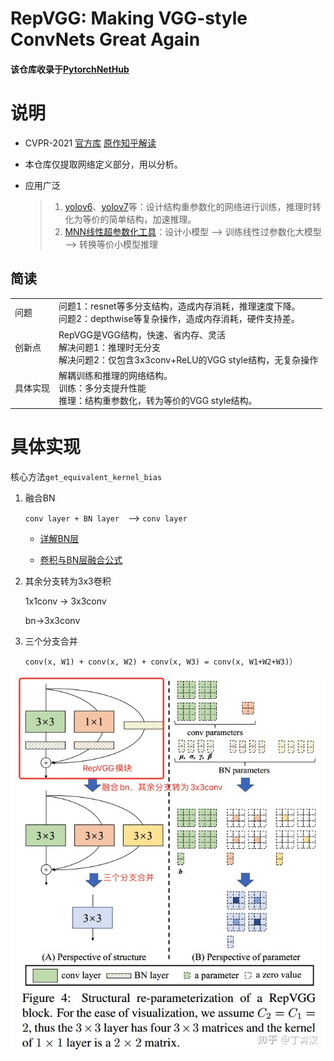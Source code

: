 # RepVGG: Making VGG-style ConvNets Great Again

#### 该仓库收录于[PytorchNetHub](https://github.com/bobo0810/PytorchNetHub)



# 说明

- CVPR-2021 [官方库](https://github.com/DingXiaoH/RepVGG)    [原作知乎解读](https://zhuanlan.zhihu.com/p/344324470)

- 本仓库仅提取网络定义部分，用以分析。

- 应用广泛

  > 1. [yolov6](https://zhuanlan.zhihu.com/p/533127196)、[yolov7](https://arxiv.org/abs/2207.02696)等：设计结构重参数化的网络进行训练，推理时转化为等价的简单结构，加速推理。
  >2. [MNN线性超参数化工具](https://www.yuque.com/mnn/cn/ph6021)：设计小模型 --> 训练线性过参数化大模型 --> 转换等价小模型推理

## 简读

|          |                                                              |
| -------- | ------------------------------------------------------------ |
| 问题     | 问题1：resnet等多分支结构，造成内存消耗，推理速度下降。<br>问题2：depthwise等复杂操作，造成内存消耗，硬件支持差。 |
| 创新点   | RepVGG是VGG结构，快速、省内存、灵活 <br/>解决问题1：推理时无分支 <br/>解决问题2：仅包含3x3conv+ReLU的VGG style结构，无复杂操作 |
| 具体实现 | 解耦训练和推理的网络结构。  <br/>训练：多分支提升性能 <br/>推理：结构重参数化，转为等价的VGG style结构。 |

# 具体实现

核心方法`get_equivalent_kernel_bias`

1. 融合BN

   `conv layer + BN layer  `-->  `conv layer`

   - [详解BN层](https://blog.csdn.net/ECNU_LZJ/article/details/104203604)

   - [卷积与BN层融合公式](https://blog.csdn.net/oYeZhou/article/details/112802348)

2. 其余分支转为3x3卷积

   1x1conv -> 3x3conv        

   bn->3x3conv

3. 三个分支合并

   `conv(x, W1) + conv(x, W2) + conv(x, W3) = conv(x, W1+W2+W3)）`

 ![](WechatIMG2228.png)

